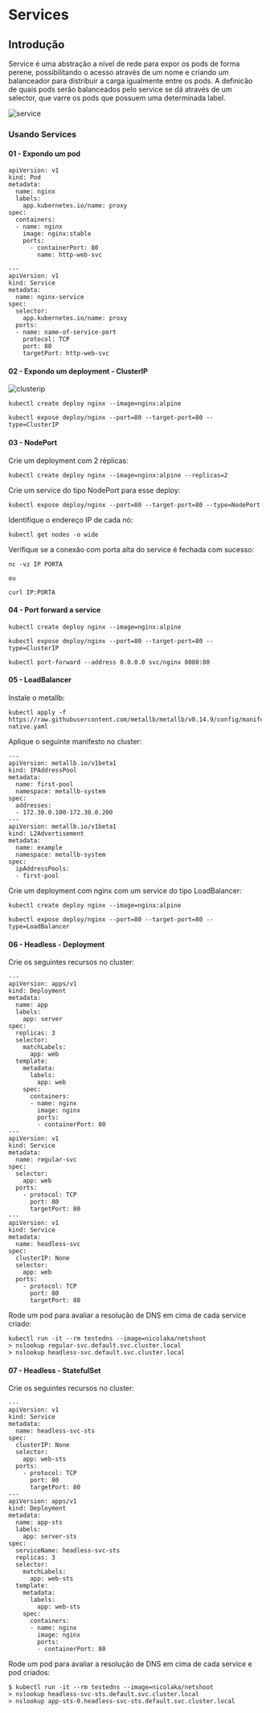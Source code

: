# Services

## Introdução

Service é uma abstração a nível de rede para expor os pods de forma perene, possibilitando o acesso através de um nome e criando um balanceador para distribuir a carga igualmente entre os pods. A definicão de quais pods serão balanceados pelo service se dá através de um selector, que varre os pods que possuem uma determinada label.

![service](service-example.png)

### Usando Services

#### 01 - Expondo um pod

```
apiVersion: v1
kind: Pod
metadata:
  name: nginx
  labels:
    app.kubernetes.io/name: proxy
spec:
  containers:
  - name: nginx
    image: nginx:stable
    ports:
      - containerPort: 80
        name: http-web-svc

---
apiVersion: v1
kind: Service
metadata:
  name: nginx-service
spec:
  selector:
    app.kubernetes.io/name: proxy
  ports:
  - name: name-of-service-port
    protocol: TCP
    port: 80
    targetPort: http-web-svc
```

#### 02 - Expondo um deployment - ClusterIP

![clusterip](clusterip.png)

```
kubectl create deploy nginx --image=nginx:alpine
```

```
kubectl expose deploy/nginx --port=80 --target-port=80 --type=ClusterIP
```

#### 03 - NodePort

Crie um deployment com 2 réplicas:

```
kubectl create deploy nginx --image=nginx:alpine --replicas=2
```

Crie um service do tipo NodePort para esse deploy:

```
kubectl expose deploy/nginx --port=80 --target-port=80 --type=NodePort
```

Identifique o endereço IP de cada nó:

```
kubectl get nodes -o wide
```

Verifique se a conexão com porta alta do service é fechada com sucesso:

```
nc -vz IP PORTA

ou

curl IP:PORTA
```

#### 04 - Port forward a service

```
kubectl create deploy nginx --image=nginx:alpine
```

```
kubectl expose deploy/nginx --port=80 --target-port=80 --type=ClusterIP
```

```
kubectl port-forward --address 0.0.0.0 svc/nginx 8080:80
```

#### 05 - LoadBalancer

Instale o metallb:

```
kubectl apply -f https://raw.githubusercontent.com/metallb/metallb/v0.14.9/config/manifests/metallb-native.yaml
```

Aplique o seguinte manifesto no cluster:

```
---
apiVersion: metallb.io/v1beta1
kind: IPAddressPool
metadata:
  name: first-pool
  namespace: metallb-system
spec:
  addresses:
  - 172.30.0.100-172.30.0.200
---
apiVersion: metallb.io/v1beta1
kind: L2Advertisement
metadata:
  name: example
  namespace: metallb-system
spec:
  ipAddressPools:
  - first-pool
```

Crie um deployment com nginx com um service do tipo LoadBalancer:

```
kubectl create deploy nginx --image=nginx:alpine
```

```
kubectl expose deploy/nginx --port=80 --target-port=80 --type=LoadBalancer
```

#### 06 - Headless - Deployment

Crie os seguintes recursos no cluster:

```
---
apiVersion: apps/v1
kind: Deployment
metadata:
  name: app
  labels:
    app: server
spec:
  replicas: 3
  selector:
    matchLabels:
      app: web
  template:
    metadata:
      labels:
        app: web
    spec:
      containers:
      - name: nginx
        image: nginx
        ports:
        - containerPort: 80
---
apiVersion: v1
kind: Service
metadata:
  name: regular-svc
spec:
  selector:
    app: web
  ports:
    - protocol: TCP
      port: 80
      targetPort: 80
---
apiVersion: v1
kind: Service
metadata:
  name: headless-svc
spec:
  clusterIP: None
  selector:
    app: web
  ports:
    - protocol: TCP
      port: 80
      targetPort: 80
```

Rode um pod para avaliar a resolução de DNS em cima de cada service criado:

```
kubectl run -it --rm testedns --image=nicolaka/netshoot
> nslookup regular-svc.default.svc.cluster.local
> nslookup headless-svc.default.svc.cluster.local
```

#### 07 - Headless - StatefulSet

Crie os seguintes recursos no cluster:

```
---
apiVersion: v1
kind: Service
metadata:
  name: headless-svc-sts
spec:
  clusterIP: None
  selector:
    app: web-sts
  ports:
    - protocol: TCP
      port: 80
      targetPort: 80
---
apiVersion: apps/v1
kind: Deployment
metadata:
  name: app-sts
  labels:
    app: server-sts
spec:
  serviceName: headless-svc-sts
  replicas: 3
  selector:
    matchLabels:
      app: web-sts
  template:
    metadata:
      labels:
        app: web-sts
    spec:
      containers:
      - name: nginx
        image: nginx
        ports:
        - containerPort: 80
```

Rode um pod para avaliar a resolução de DNS em cima de cada service e pod criados:

```
$ kubectl run -it --rm testedns --image=nicolaka/netshoot
> nslookup headless-svc-sts.default.svc.cluster.local
> nslookup app-sts-0.headless-svc-sts.default.svc.cluster.local
```

